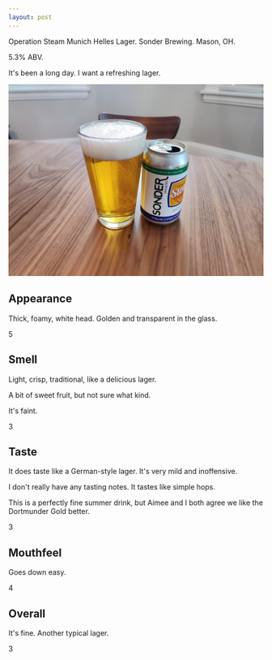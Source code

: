 ```yaml
---
layout: post
---
```

Operation Steam Munich Helles Lager.
Sonder Brewing.
Mason, OH.

5.3% ABV.

It's been a long day.
I want a refreshing lager.

<img class="beer-photo" src="/beer/images/2021-03-25-sonder-operation-steam-munich-helles-lager.jpg"/>


## Appearance

Thick, foamy, white head.
Golden and transparent in the glass.

5


## Smell

Light, crisp, traditional, like a delicious lager.

A bit of sweet fruit, but not sure what kind.

It's faint.

3


## Taste

It does taste like a German-style lager.
It's very mild and inoffensive.

I don't really have any tasting notes.
It tastes like simple hops.

This is a perfectly fine summer drink,
but Aimee and I both agree we like the Dortmunder Gold better.

3


## Mouthfeel

Goes down easy.

4


## Overall

It's fine.
Another typical lager.

3
